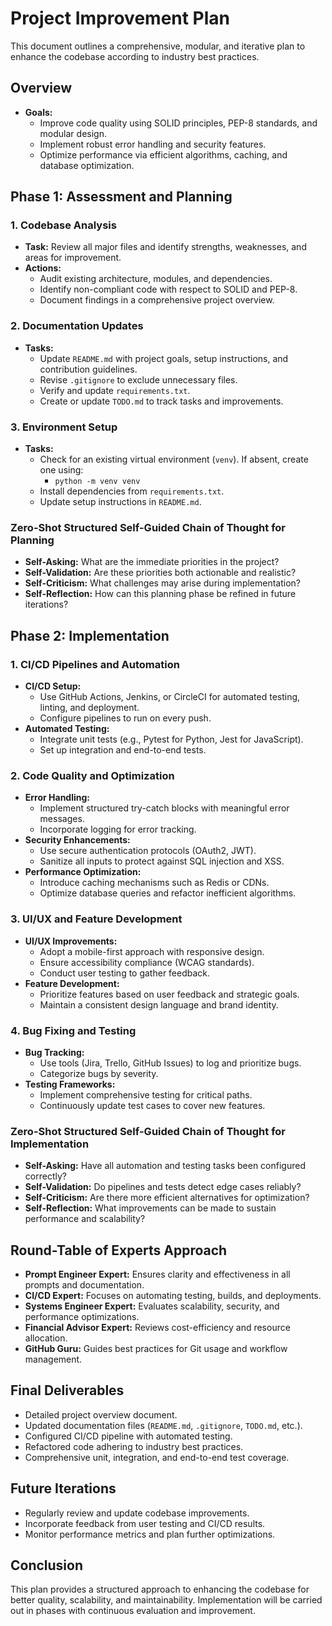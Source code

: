 # Project Improvement Plan

This document outlines a comprehensive, modular, and iterative plan to enhance the codebase according to industry best practices.

## Overview

- **Goals:**
  - Improve code quality using SOLID principles, PEP-8 standards, and modular design.
  - Implement robust error handling and security features.
  - Optimize performance via efficient algorithms, caching, and database optimization.

## Phase 1: Assessment and Planning

### 1. Codebase Analysis

- **Task:** Review all major files and identify strengths, weaknesses, and areas for improvement.
- **Actions:**
  - Audit existing architecture, modules, and dependencies.
  - Identify non-compliant code with respect to SOLID and PEP-8.
  - Document findings in a comprehensive project overview.

### 2. Documentation Updates

- **Tasks:**
  - Update `README.md` with project goals, setup instructions, and contribution guidelines.
  - Revise `.gitignore` to exclude unnecessary files.
  - Verify and update `requirements.txt`.
  - Create or update `TODO.md` to track tasks and improvements.

### 3. Environment Setup

- **Tasks:**
  - Check for an existing virtual environment (`venv`). If absent, create one using:
    - `python -m venv venv`
  - Install dependencies from `requirements.txt`.
  - Update setup instructions in `README.md`.

### Zero-Shot Structured Self-Guided Chain of Thought for Planning

- **Self-Asking:** What are the immediate priorities in the project?
- **Self-Validation:** Are these priorities both actionable and realistic?
- **Self-Criticism:** What challenges may arise during implementation?
- **Self-Reflection:** How can this planning phase be refined in future iterations?

## Phase 2: Implementation

### 1. CI/CD Pipelines and Automation

- **CI/CD Setup:**
  - Use GitHub Actions, Jenkins, or CircleCI for automated testing, linting, and deployment.
  - Configure pipelines to run on every push.
- **Automated Testing:**
  - Integrate unit tests (e.g., Pytest for Python, Jest for JavaScript).
  - Set up integration and end-to-end tests.

### 2. Code Quality and Optimization

- **Error Handling:**
  - Implement structured try-catch blocks with meaningful error messages.
  - Incorporate logging for error tracking.
- **Security Enhancements:**
  - Use secure authentication protocols (OAuth2, JWT).
  - Sanitize all inputs to protect against SQL injection and XSS.
- **Performance Optimization:**
  - Introduce caching mechanisms such as Redis or CDNs.
  - Optimize database queries and refactor inefficient algorithms.

### 3. UI/UX and Feature Development

- **UI/UX Improvements:**
  - Adopt a mobile-first approach with responsive design.
  - Ensure accessibility compliance (WCAG standards).
  - Conduct user testing to gather feedback.
- **Feature Development:**
  - Prioritize features based on user feedback and strategic goals.
  - Maintain a consistent design language and brand identity.

### 4. Bug Fixing and Testing

- **Bug Tracking:**
  - Use tools (Jira, Trello, GitHub Issues) to log and prioritize bugs.
  - Categorize bugs by severity.
- **Testing Frameworks:**
  - Implement comprehensive testing for critical paths.
  - Continuously update test cases to cover new features.

### Zero-Shot Structured Self-Guided Chain of Thought for Implementation

- **Self-Asking:** Have all automation and testing tasks been configured correctly?
- **Self-Validation:** Do pipelines and tests detect edge cases reliably?
- **Self-Criticism:** Are there more efficient alternatives for optimization?
- **Self-Reflection:** What improvements can be made to sustain performance and scalability?

## Round-Table of Experts Approach

- **Prompt Engineer Expert:** Ensures clarity and effectiveness in all prompts and documentation.
- **CI/CD Expert:** Focuses on automating testing, builds, and deployments.
- **Systems Engineer Expert:** Evaluates scalability, security, and performance optimizations.
- **Financial Advisor Expert:** Reviews cost-efficiency and resource allocation.
- **GitHub Guru:** Guides best practices for Git usage and workflow management.

## Final Deliverables

- Detailed project overview document.
- Updated documentation files (`README.md`, `.gitignore`, `TODO.md`, etc.).
- Configured CI/CD pipeline with automated testing.
- Refactored code adhering to industry best practices.
- Comprehensive unit, integration, and end-to-end test coverage.

## Future Iterations

- Regularly review and update codebase improvements.
- Incorporate feedback from user testing and CI/CD results.
- Monitor performance metrics and plan further optimizations.

## Conclusion

This plan provides a structured approach to enhancing the codebase for better quality, scalability, and maintainability. Implementation will be carried out in phases with continuous evaluation and improvement.
